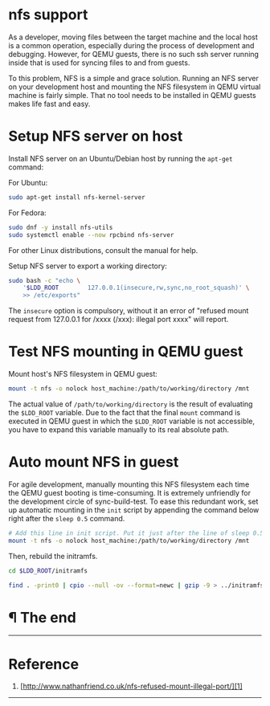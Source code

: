 # nfs support

As a developer, moving files between the target machine and the local host is a
common operation, especially during the process of development and debugging.
However, for QEMU guests, there is no such ssh server running inside that is
used for syncing files to and from guests.

To this problem, NFS is a simple and grace solution. Running an NFS server on
your development host and mounting the NFS filesystem in QEMU virtual machine
is fairly simple. That no tool needs to be installed in QEMU guests makes life
fast and easy.

# Setup NFS server on host

Install NFS server on an Ubuntu/Debian host by running the `apt-get` command:

For Ubuntu:

```bash
sudo apt-get install nfs-kernel-server
```

For Fedora:

```bash
sudo dnf -y install nfs-utils
sudo systemctl enable --now rpcbind nfs-server
```
For other Linux distributions, consult the manual for help.

Setup NFS server to export a working directory:

```bash
sudo bash -c "echo \
    '$LDD_ROOT        127.0.0.1(insecure,rw,sync,no_root_squash)' \
    >> /etc/exports"
```

The `insecure` option is compulsory, without it an error of "refused mount
request from 127.0.0.1 for /xxxx (/xxx): illegal port xxxx" will report.

# Test NFS mounting in QEMU guest

Mount host's NFS filesystem in QEMU guest:

```bash
mount -t nfs -o nolock host_machine:/path/to/working/directory /mnt
```

The actual value of `/path/to/working/directory` is the result of evaluating
the `$LDD_ROOT` variable. Due to the fact that the final `mount` command is
executed in QEMU guest in which the `$LDD_ROOT` variable is not accessible, you
have to expand this variable manually to its real absolute path.

# Auto mount NFS in guest

For agile development, manually mounting this NFS filesystem each time the QEMU
guest booting is time-consuming. It is extremely unfriendly for the development
circle of sync-build-test. To ease this redundant work, set up automatic
mounting in the `init` script by appending the command below right after the
`sleep 0.5` command.

```bash
# Add this line in init script. Put it just after the line of sleep 0.5.
mount -t nfs -o nolock host_machine:/path/to/working/directory /mnt
```

Then, rebuild the initramfs.

```bash
cd $LDD_ROOT/initramfs

find . -print0 | cpio --null -ov --format=newc | gzip -9 > ../initramfs.cpio.gz
```

# ¶ The end

---

# Reference

1. [http://www.nathanfriend.co.uk/nfs-refused-mount-illegal-port/][1]


[1]: http://www.nathanfriend.co.uk/nfs-refused-mount-illegal-port/

---
